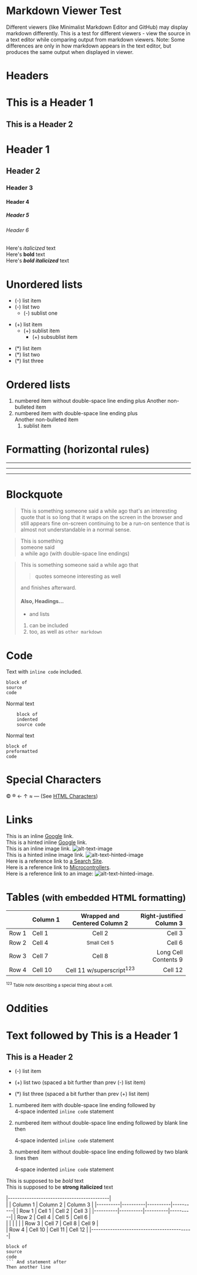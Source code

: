 # Markdown Viewer Test
Different viewers (like Minimalist Markdown Editor and GitHub) may display markdown differently.  This is a test for different viewers - view the source in a text editor while comparing output from markdown viewers.  Note: Some differences are only in how markdown appears in the text editor, but produces the same output when displayed in viewer.

# Headers

This is a Header 1
==================
This is a Header 2
------------------
# Header 1
## Header 2
### Header 3
#### Header 4
##### Header 5
###### Header 6
Here's *italicized* text  
Here's __bold__ text  
Here's *__bold italicized__* text  

# Unordered lists 
- (-) list item
- (-) list two
  - (-) sublist one
+ (+) list item
  + (+) sublist item
    + (+) subsublist item
* (*) list item
* (*) list two
* (*) list three  

# Ordered lists 
1. numbered item without double-space line ending plus
Another non-bulleted item
1. numbered item with double-space line ending plus  
Another non-bulleted item
    1. sublist item

# Formatting (horizontal rules)
-----
- - -
*****
# Blockquote
> This is something someone said a while ago that's an interesting quote that is so long that it wraps on the screen in the browser and still appears fine on-screen continuing to be a run-on sentence that is almost not understandable in a normal sense.

> This is something  
someone said  
a while ago (with double-space line endings)

> This is something someone said a while ago that
>
>> quotes someone interesting as well
>
> and finishes afterward.
>
> #### Also, Headings...
> - and lists
> 1. can be included
> 2. too, as well as
>     `other markdown`

# Code  
Text with `inline code` included.
```
block of
source
code
```
Normal text   
```
    block of
    indented
    source code
```
Normal text   

    block of
    preformatted
    code

# Special Characters
&copy;
&reg;
&larr;
&uarr;
&asymp;
&#8212;
(See [HTML Characters](https://www.whatsmyip.org/html-characters/))

# Links
This is an inline [Google](https://www.google.com) link.  
This is a hinted inline [Google](https://www.google.com "See this 'title' hint?") link.  
This is an inline image link. ![alt-text-image](https://w3.org/Icons/valid-xhtml10)  
This is a hinted inline image link. ![alt-text-hinted-image](https://w3.org/Icons/valid-xhtml10 "See this 'title' hint on image?")  
Here is a reference link to [a Search Site][Google].  
Here is a reference link to [Microcontrollers][Parallax].  
Here is a reference link to an image: ![alt-text-hinted-image][W3C].

[Google]: https://www.google.com "Google - a popular search engine"
[Parallax]: https://www.parallax.com "Parallax - an educational electronics company"
[W3C]: https://w3.org/Icons/archive.png "See this 'title' hint on image?"

# Tables <small>(with embedded HTML formatting)</small>
|     |Column 1|Wrapped and <br/>Centered Column 2 |Right-justified<br/>Column 3 |
|-----|:-------|:---------------------------------:|----------------------------:|
|Row 1|Cell 1  |Cell 2                             |Cell 3                       |
|Row 2|Cell 4  |<small>Small Cell 5</small>        |Cell 6                       |
|Row 3|Cell 7  |Cell 8                             |Long Cell<br>Contents 9      |
|Row 4|Cell 10 |Cell 11 w/superscript<sup>123</sup>|Cell 12                      |

<small><sup>123</sup> Table note describing a special thing about a cell.</small>

# Oddities
Text followed by
This is a Header 1
==================
This is a Header 2
------------------
- (-) list item
+ (+) list two (spaced a bit further than prev (-) list item)
* (*) list three (spaced a bit further than prev (+) list item)
1. numbered item with double-space line ending followed by  
    4-space indented `inline code` statement
1. numbered item without double-space line ending followed by blank line then

    4-space indented `inline code` statement
1. numbered item without double-space line ending followed by two blank lines then


    4-space indented `inline code` statement

This is supposed to be _bold_ text  
This is supposed to be **strong italicized** text   

|-------------------------------------------|  
|          | Column 1 | Column 2 | Column 3 |
|----------|----------|----------|----------|
|  Row 1   |  Cell 1  |  Cell 2  |  Cell 3  |
|----------|----------|----------|----------|
|  Row 2   |  Cell 4  |  Cell 5  |  Cell 6  |  
|          |          |          |          |
|  Row 3   |  Cell 7  |  Cell 8  |  Cell 9  |  
|  Row 4   |  Cell 10 |  Cell 11 |  Cell 12 |
|-------------------------------------------|  
``` Some statement before
block of
source
code
``` And statement after  
Then another line
